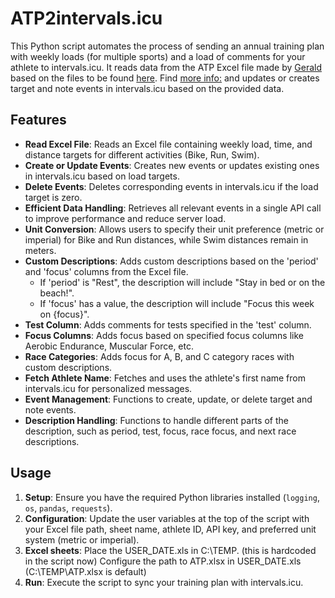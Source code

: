 # ATP2intervals.icu

This Python script automates the process of sending an annual training plan with weekly loads (for multiple sports) and a load of comments for your athlete to intervals.icu. It reads data from the ATP Excel file made by [Gerald](https://forum.intervals.icu/u/gerald/summary) based on the files to be found [here](https://drive.google.com/drive/folders/1WhIOf2XkGiZBEN_7tX2PSShmF-QXBnBF).
Find [more info:](https://forum.intervals.icu/t/apps-in-excel-a-guide-to-getting-started/20844) and updates or creates target and note events in intervals.icu based on the provided data.

## Features

- **Read Excel File**: Reads an Excel file containing weekly load, time, and distance targets for different activities (Bike, Run, Swim).
- **Create or Update Events**: Creates new events or updates existing ones in intervals.icu based on load targets.
- **Delete Events**: Deletes corresponding events in intervals.icu if the load target is zero.
- **Efficient Data Handling**: Retrieves all relevant events in a single API call to improve performance and reduce server load.
- **Unit Conversion**: Allows users to specify their unit preference (metric or imperial) for Bike and Run distances, while Swim distances remain in meters.
- **Custom Descriptions**: Adds custom descriptions based on the 'period' and 'focus' columns from the Excel file.
  - If 'period' is "Rest", the description will include "Stay in bed or on the beach!".
  - If 'focus' has a value, the description will include "Focus this week on {focus}".
- **Test Column**: Adds comments for tests specified in the 'test' column.
- **Focus Columns**: Adds focus based on specified focus columns like Aerobic Endurance, Muscular Force, etc.
- **Race Categories**: Adds focus for A, B, and C category races with custom descriptions.
- **Fetch Athlete Name**: Fetches and uses the athlete's first name from intervals.icu for personalized messages.
- **Event Management**: Functions to create, update, or delete target and note events.
- **Description Handling**: Functions to handle different parts of the description, such as period, test, focus, race focus, and next race descriptions.

## Usage

1. **Setup**: Ensure you have the required Python libraries installed (`logging`, `os`, `pandas`, `requests`).
2. **Configuration**: Update the user variables at the top of the script with your Excel file path, sheet name, athlete ID, API key, and preferred unit system (metric or imperial).
3. **Excel sheets**: Place the USER_DATE.xls in C:\TEMP. (this is hardcoded in the script now) Configure the path to ATP.xlsx in USER_DATE.xls (C:\TEMP\ATP.xlsx is default) 
4. **Run**: Execute the script to sync your training plan with intervals.icu.
